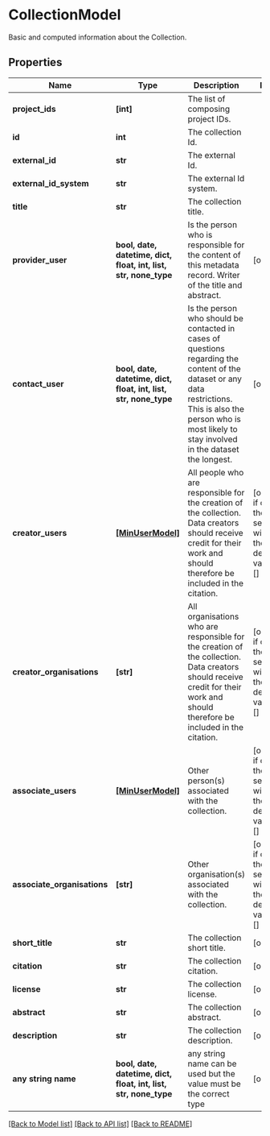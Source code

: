 # CollectionModel

Basic and computed information about the Collection.

## Properties
Name | Type | Description | Notes
------------ | ------------- | ------------- | -------------
**project_ids** | **[int]** | The list of composing project IDs. | 
**id** | **int** | The collection Id. | 
**external_id** | **str** | The external Id. | 
**external_id_system** | **str** | The external Id system. | 
**title** | **str** | The collection title. | 
**provider_user** | **bool, date, datetime, dict, float, int, list, str, none_type** | Is the person who         is responsible for the content of this metadata record. Writer of the title and abstract. | [optional] 
**contact_user** | **bool, date, datetime, dict, float, int, list, str, none_type** | Is the person who         should be contacted in cases of questions regarding the content of the dataset or any data restrictions.         This is also the person who is most likely to stay involved in the dataset the longest. | [optional] 
**creator_users** | [**[MinUserModel]**](MinUserModel.md) | All people who         are responsible for the creation of the collection. Data creators should receive credit         for their work and should therefore be included in the citation. | [optional]  if omitted the server will use the default value of []
**creator_organisations** | **[str]** | All         organisations who are responsible for the creation of the collection. Data creators should         receive credit for their work and should therefore be included in the citation. | [optional]  if omitted the server will use the default value of []
**associate_users** | [**[MinUserModel]**](MinUserModel.md) | Other person(s)         associated with the collection. | [optional]  if omitted the server will use the default value of []
**associate_organisations** | **[str]** | Other         organisation(s) associated with the collection. | [optional]  if omitted the server will use the default value of []
**short_title** | **str** | The collection short title. | [optional] 
**citation** | **str** | The collection citation. | [optional] 
**license** | **str** | The collection license. | [optional] 
**abstract** | **str** | The collection abstract. | [optional] 
**description** | **str** | The collection description. | [optional] 
**any string name** | **bool, date, datetime, dict, float, int, list, str, none_type** | any string name can be used but the value must be the correct type | [optional]

[[Back to Model list]](../README.md#documentation-for-models) [[Back to API list]](../README.md#documentation-for-api-endpoints) [[Back to README]](../README.md)


